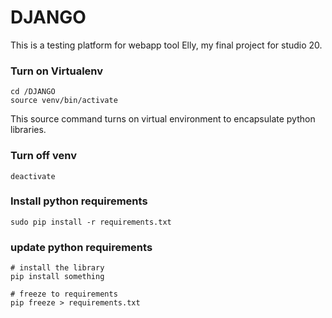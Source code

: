 # DJANGO

This is a testing platform for webapp tool Elly, my final project for studio 20.

### Turn on Virtualenv

	cd /DJANGO
	source venv/bin/activate

This source command turns on virtual environment to encapsulate python libraries.

### Turn off venv

	deactivate


### Install python requirements

	sudo pip install -r requirements.txt

### update python requirements

	# install the library
	pip install something

	# freeze to requirements
	pip freeze > requirements.txt